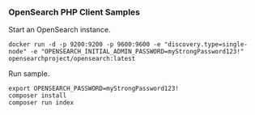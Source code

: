 ### OpenSearch PHP Client Samples

Start an OpenSearch instance.

```
docker run -d -p 9200:9200 -p 9600:9600 -e "discovery.type=single-node" -e "OPENSEARCH_INITIAL_ADMIN_PASSWORD=myStrongPassword123!" opensearchproject/opensearch:latest
```

Run sample.

```
export OPENSEARCH_PASSWORD=myStrongPassword123!
composer install
composer run index
```
